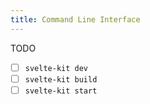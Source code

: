 ```yaml
---
title: Command Line Interface
---
```


TODO

* [ ] `svelte-kit dev`
* [ ] `svelte-kit build`
* [ ] `svelte-kit start`